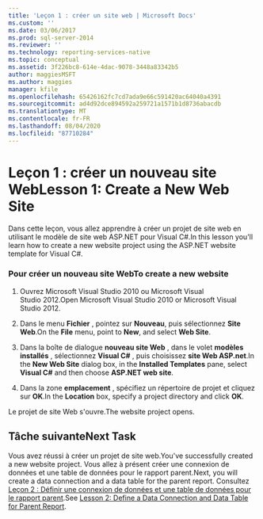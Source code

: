 ```yaml
---
title: 'Leçon 1 : créer un site web | Microsoft Docs'
ms.custom: ''
ms.date: 03/06/2017
ms.prod: sql-server-2014
ms.reviewer: ''
ms.technology: reporting-services-native
ms.topic: conceptual
ms.assetid: 3f226bc8-614e-4dac-9078-3448a83342b5
author: maggiesMSFT
ms.author: maggies
manager: kfile
ms.openlocfilehash: 65426162fc7cd7ada9e66c591420ac64040a4391
ms.sourcegitcommit: ad4d92dce894592a259721a1571b1d8736abacdb
ms.translationtype: MT
ms.contentlocale: fr-FR
ms.lasthandoff: 08/04/2020
ms.locfileid: "87710284"
---
```

# <a name="lesson-1-create-a-new-web-site"></a><span data-ttu-id="5f527-102">Leçon 1 : créer un nouveau site Web</span><span class="sxs-lookup"><span data-stu-id="5f527-102">Lesson 1: Create a New Web Site</span></span>
  <span data-ttu-id="5f527-103">Dans cette leçon, vous allez apprendre à créer un projet de site web en utilisant le modèle de site web ASP.NET pour Visual C#.</span><span class="sxs-lookup"><span data-stu-id="5f527-103">In this lesson you'll learn how to create a new website project using the ASP.NET website template for Visual C#.</span></span>  
  
### <a name="to-create-a-new-website"></a><span data-ttu-id="5f527-104">Pour créer un nouveau site Web</span><span class="sxs-lookup"><span data-stu-id="5f527-104">To create a new website</span></span>  
  
1.  <span data-ttu-id="5f527-105">Ouvrez Microsoft Visual Studio 2010 ou Microsoft Visual Studio 2012.</span><span class="sxs-lookup"><span data-stu-id="5f527-105">Open Microsoft Visual Studio 2010 or Microsoft Visual Studio 2012.</span></span>  
  
2.  <span data-ttu-id="5f527-106">Dans le menu **Fichier** , pointez sur **Nouveau**, puis sélectionnez **Site Web**.</span><span class="sxs-lookup"><span data-stu-id="5f527-106">On the **File** menu, point to **New**, and select **Web Site**.</span></span>  
  
3.  <span data-ttu-id="5f527-107">Dans la boîte de dialogue **nouveau site Web** , dans le volet **modèles installés** , sélectionnez **Visual C#** , puis choisissez **site Web ASP.net**.</span><span class="sxs-lookup"><span data-stu-id="5f527-107">In the **New Web Site** dialog box, in the **Installed Templates** pane, select **Visual C#** and then choose **ASP.NET web site**.</span></span>  
  
4.  <span data-ttu-id="5f527-108">Dans la zone **emplacement** , spécifiez un répertoire de projet et cliquez sur **OK**.</span><span class="sxs-lookup"><span data-stu-id="5f527-108">In the **Location** box, specify a project directory and click **OK**.</span></span>  
  
 <span data-ttu-id="5f527-109">Le projet de site Web s'ouvre.</span><span class="sxs-lookup"><span data-stu-id="5f527-109">The website project opens.</span></span>  
  
## <a name="next-task"></a><span data-ttu-id="5f527-110">Tâche suivante</span><span class="sxs-lookup"><span data-stu-id="5f527-110">Next Task</span></span>  
 <span data-ttu-id="5f527-111">Vous avez réussi à créer un projet de site web.</span><span class="sxs-lookup"><span data-stu-id="5f527-111">You've successfully created a new website project.</span></span> <span data-ttu-id="5f527-112">Vous allez à présent créer une connexion de données et une table de données pour le rapport parent.</span><span class="sxs-lookup"><span data-stu-id="5f527-112">Next, you will create a data connection and a data table for the parent report.</span></span> <span data-ttu-id="5f527-113">Consultez [Leçon 2 : Définir une connexion de données et une table de données pour le rapport parent](lesson-2-define-a-data-connection-and-data-table-for-parent-report.md).</span><span class="sxs-lookup"><span data-stu-id="5f527-113">See [Lesson 2: Define a Data Connection and Data Table for Parent Report](lesson-2-define-a-data-connection-and-data-table-for-parent-report.md).</span></span>  
  
  
